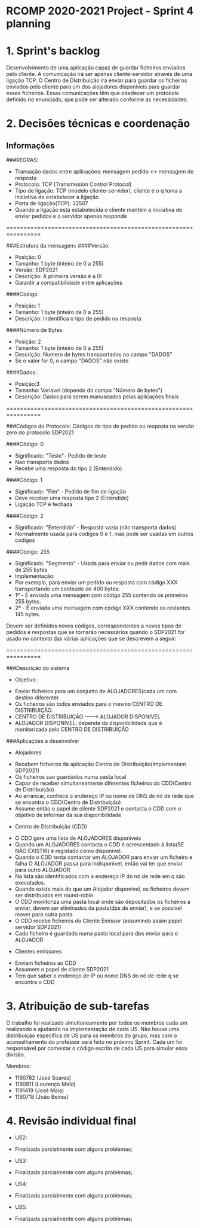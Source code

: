 RCOMP 2020-2021 Project - Sprint 4 planning===========================================# 1. Sprint's backlog #Desenvolvimento de uma aplicação capaz de guardar ficheiros enviados pelo cliente. A comunicação irá ser apenas cliente-servidor através de uma ligação TCP.O Centro de Distribuição irá enviar para guardar os ficheiros enviados pelo cliente para um dos alojadores disponíveis para guardar esses ficheiros.Essas comunicações têm que obedecer um protocolo definido no enunciado, que pode ser alterado conforme as necessidades.# 2. Decisões técnicas e coordenação ### Informações #####REGRAS:* Transação dados entre aplicações: mensagem pedido <-> mensagem de resposta* Protocolo: TCP (Transmission Control Protocol)* Tipo de ligação: TCP (modelo cliente-servidor), cliente é o q toma a iniciativa de estabelecer a ligação* Porta de ligação(TCP): 32507* Quando a ligação está estabelecida o cliente mantém a iniciativa de enviar pedidos e o servidor apenas responde================================================================###Estrutura da mensagem:####Versão:* Posição: 0* Tamanho: 1 byte (inteiro de 0 a 255)* Versão: SDP2021* Descrição: A primeira versão é a 0!* Garantir a compatibilidade entre aplicações####Codigo:* Posição: 1* Tamanho: 1 byte (inteiro de 0 a 255)* Descrição: Indentifica o tipo de pedido ou resposta####Número de Bytes:* Posição: 2* Tamanho: 1 byte (inteiro de 0 a 255)* Descrição: Numero de bytes transportados no campo "DADOS"* Se o valor for 0, o campo "DADOS" não existe####Dados:* Posição:3* Tamanho: Variavel (depende do campo "Número de bytes")* Descrição: Dados para serem manuseados pelas aplicações finais================================================================###Códigos do Protocolo:Códigos de tipo de pedido ou resposta na versão zero do protocolo SDP2021####Código: 0* Significado: "Teste"- Pedido de teste*  Nao transporta dados*  Recebe uma resposta do tipo 2 (Entendido)####Código: 1* Significado: "Fim" - Pedido de fim de ligação* Deve receber uma resposta tipo 2 (Entendido)* Ligação TCP é fechada####Código: 2* Significado: "Entendido" - Resposta vazia (não transporta dados)* Normalmente usada para codigos 0 e 1, mas pode ser usadas em outros codigos####Código: 255* Significado: "Segmento" - Usada para enviar ou pedir dados com mais de 255 bytes* Implementação:* Por exemplo, para enviar um pedido ou resposta com código XXX transportando um conteúdo de 400 bytes:* 1º - É enviada uma mensagem com código 255 contendo os primeiros 255 bytes.* 2º - É enviada uma mensagem com código XXX contendo os restantes 145 bytes.Devem ser definidos novos códigos, correspondentes a novos tipos de pedidos e respostas que se tornarãonecessários quando o SDP2021 for usado no contexto das várias aplicações que se descrevem a seguir:================================================================###Descrição do sistema* Objetivo:- Enviar ficheiros para um conjunto de ALOJADORES(cada um com destino diferente)- Os ficheiros são todos enviados para o mesmo CENTRO DE DISTRIBUIÇÃO.- CENTRO DE DISTRIBUIÇÃO ---> ALOJADOR DISPONIVEL- ALOJADOR DISPONIVEL: depende da disponibilidade que é monitorizada pelo CENTRO DE DISTRIBUIÇÃO###Aplicações a desenvolver* Alojadores- Recebem ficheiros da aplicação Centro de Distribuição(implementam SDP2021)- Os ficheiros sao guardados numa pasta local- Capaz de receber simultaneamente diferentes ficheiros do CDD(Centro de Distribuição)- Ao arrancar, conhece o endereço IP ou nome de DNS do nó de rede que se encontra o CDD(Centro de Distribuição)- Assume então o papel de cilente SDP2021 e contacta o CDD com o objetivo de informar da sua disponibilidade* Centro de Distribuição (CDD)- O CDD gere uma lista de ALOJADORES disponiveis- Quando um ALOJADORES contacta o CDD é acrescentado à lista(SE NÃO EXISTIR) e registado como disponível.- Quando o CDD tenta contactar um ALOJADOR para enviar um ficheiro e falha O ALOJADOR passa para indisponivel, então vai ter que enviar para outro ALOJADOR- Na lista são identificados com o endereço IP do nó de rede em q são executados.- Quando existe mais do que um Alojador disponível, os ficheiros devem ser distribuidos em round-robin- O CDD monitoriza uma pasta local onde são depositados os ficheiros a enviar, devem ser eliminados da pasta(dps de enviar), e se possivel mover para outra pasta- O  CDD recebe ficheiros do Cliente Emissor (assumindo assim papel servidor SDP2021)- Cada ficheiro é guardado numa pasta local para dps enviar para o ALOJADOR* Clientes emissores- Enviam ficheiros ao CDD- Assumem o papel de cliente SDP2021- Tem que saber o endereço de IP ou nome DNS do nó de rede q se encontra o CDD# 3. Atribuição de sub-tarefas #O trabalho foi realizado simultaneamente por todos os membros cada um realizando e ajudando na implementação de cada US.Não houve uma distribuição específica de US para os membros do grupo, mas com o aconselhamento do professor será feito no próximo Sprint.Cada um foi responsável por comentar o código escrito de cada US para simular essa divisão.  Membros:  * 1190782 (José Soares)  * 1190811 (Lourenço Melo)  * 1191419 (José Maia)  * 1190718 (João Beires)# 4. Revisão individual final #* US2:- Finalizada parcialmente com alguns problemas;* US3:- Finalizada parcialmente com alguns problemas;* US4:- Finalizada parcialmente com alguns problemas;* US5:- Finalizada parcialmente com alguns problemas;